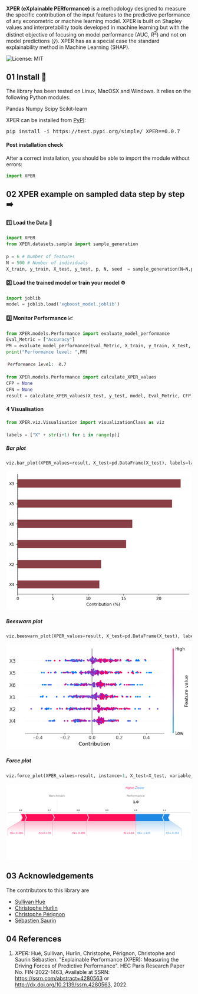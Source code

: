**XPER (eXplainable PERformance)** is a methodology designed to measure the specific contribution of the input features to the predictive performance of any econometric or machine learning model. XPER is built on Shapley values and interpretability tools developed in machine learning but with the distinct objective of focusing on model performance (AUC, $R^2$) and not on model predictions ($\hat{y}$). XPER has as a special case the standard explainability method in Machine Learning (SHAP).


![License: MIT](https://img.shields.io/badge/License-MIT-yellow.svg)
## 01 Install 🚀
The library has been tested on Linux, MacOSX and Windows. It relies on the following Python modules:

Pandas
Numpy
Scipy
Scikit-learn

XPER can be installed from [PyPI](https://pypi.org/project/XPER):

<pre>
pip install -i https://test.pypi.org/simple/ XPER==0.0.7
</pre>

#### Post installation check
After a correct installation, you should be able to import the module without errors:

```python
import XPER
```

## 02 XPER example on sampled data step by step ➡️


#### 1️⃣ Load the Data 💽

<!--- * Option 1 --->
```python
import XPER
from XPER.datasets.sample import sample_generation

p = 6 # Number of features
N = 500 # Number of individuals
X_train, y_train, X_test, y_test, p, N, seed  = sample_generation(N=N,p=p,seed=123456)
```

<!--- ![sample](images/Sample.png) 

* Option 2
```python

from XPER.datasets.load_data import boston
df = boston()
df.head(3)
```
![boston](images/Boston.png)

--->

#### 2️⃣ Load the trained model or train your model ⚙️

```python
import joblib
model = joblib.load('xgboost_model.joblib')
```

#### 3️⃣ Monitor Performance 📈

```python
from XPER.models.Performance import evaluate_model_performance
Eval_Metric = ["Accuracy"]
PM = evaluate_model_performance(Eval_Metric, X_train, y_train, X_test, y_test, model)
print("Performance level: ",PM)
```

![metrics](images/performance.jpg)

```python
from XPER.models.Performance import calculate_XPER_values
CFP = None
CFN = None
result = calculate_XPER_values(X_test, y_test, model, Eval_Metric, CFP, CFN, PM)
```

#### 4 Visualisation

```python
from XPER.viz.Visualisation import visualizationClass as viz

labels = ["X" + str(i+1) for i in range(p)]
```

##### Bar plot 

```python
viz.bar_plot(XPER_values=result, X_test=pd.DataFrame(X_test), labels=labels, p=p,percentage=True)
```
![sample](images/bar_plot.png)

##### Beeswarn plot

```python
viz.beeswarn_plot(XPER_values=result, X_test=pd.DataFrame(X_test), labels=labels)
```
![sample](images/beeswarn.png)

##### Force plot

```python
viz.force_plot(XPER_values=result, instance=1, X_test=X_test, variable_name=labels, figsize=(16,4))
```
![sample](images/force.png)

## 03 Acknowledgements

The contributors to this library are 
* [Sullivan Hué](https://www.amse-aixmarseille.fr/fr/membres/hu%C3%A9)
* [Christophe Hurlin](https://sites.google.com/view/christophe-hurlin/home)
* [Christophe Pérignon](https://www.hec.edu/fr/faculty-research/faculty-directory/faculty-member/perignon-christophe)
* [Sébastien Saurin](https://papers.ssrn.com/sol3/cf_dev/AbsByAuth.cfm?per_id=4582330)



## 04 References

1. *XPER:* Hué, Sullivan, Hurlin, Christophe, Pérignon, Christophe and Saurin Sébastien. "Explainable Performance (XPER): Measuring the Driving Forces of Predictive Performance". HEC Paris Research Paper No. FIN-2022-1463, Available at SSRN: https://ssrn.com/abstract=4280563 or http://dx.doi.org/10.2139/ssrn.4280563, 2022.

